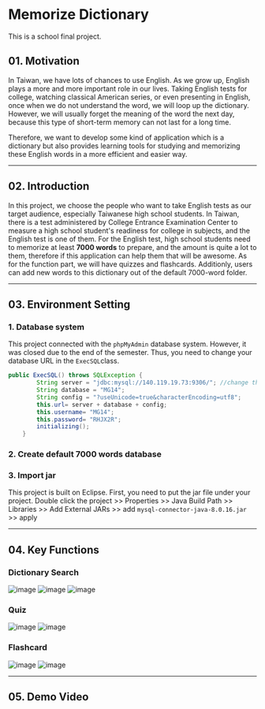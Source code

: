# Memorize Dictionary
This is a school final project.

## 01. Motivation
In Taiwan, we have lots of chances to use English. As we grow up, English plays a more and more important role in our lives. Taking English tests for college, watching classical American series, or even presenting in English, once when we do not understand the word, we will loop up the dictionary. However, we will usually forget the meaning of the word the next day, because this type of short-term memory can not last for a long time.

Therefore, we want to develop some kind of application which is a dictionary but also provides learning tools for studying and memorizing these English words in a more efficient and easier way.
***
## 02. Introduction
In this project, we choose the people who want to take English tests as our target audience, especially Taiwanese high school students. In Taiwan, there is a test administered by College Entrance Examination Center to measure a high school student's readiness for college in subjects, and the English test is one of them. For the English test, high school students need to memorize at least **7000 words** to prepare, and the amount is quite a lot to them, therefore if this application can help them that will be awesome. As for the function part, we will have quizzes and flashcards. Additionly, users can add new words to this dictionary out of the default 7000-word folder.

***
## 03. Environment Setting
### 1. Database system
This project connected with the `phpMyAdmin` database system. However, it was closed due to the end of the semester. Thus, you need to change your database URL in the `ExecSQL`class.
```java
public ExecSQL() throws SQLException {
		String server = "jdbc:mysql://140.119.19.73:9306/"; //change the URL that the database you are using
		String database = "MG14";
		String config = "?useUnicode=true&characterEncoding=utf8";
		this.url= server + database + config;
		this.username= "MG14";
		this.password= "RHJX2R";
		initializing();
	}
```
### 2. Create default 7000 words database
### 3. Import jar
This project is built on Eclipse. First, you need to put the jar file under your project.
Double click the project >> Properties >> Java Build Path >> Libraries >> Add External JARs >> add `mysql-connector-java-8.0.16.jar` >> apply
***
## 04. Key Functions
### Dictionary Search
![image](https://github.com/Wei-Hsi/template/blob/main/all%20project%20layout/java%20app/main%20page.png)
![image](https://github.com/Wei-Hsi/template/blob/main/all%20project%20layout/java%20app/search%20page.png)
![image](https://github.com/Wei-Hsi/template/blob/main/all%20project%20layout/java%20app/add%20new%20word.png)
### Quiz
![image](https://github.com/Wei-Hsi/template/blob/main/all%20project%20layout/java%20app/test%20page.png)
![image](https://github.com/Wei-Hsi/template/blob/main/all%20project%20layout/java%20app/test%20result.png)
### Flashcard
![image](https://github.com/Wei-Hsi/template/blob/main/all%20project%20layout/java%20app/ENG%20flashcard.png)
![image](https://github.com/Wei-Hsi/template/blob/main/all%20project%20layout/java%20app/CHN%20flashcard.png)

***
## 05. Demo Video


